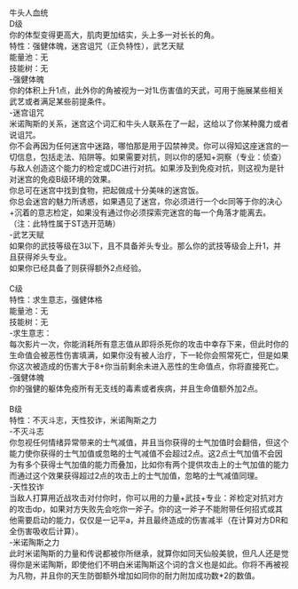 <title>牛头人</title>
<meta name="GENERATOR" content="WinCHM">
<meta http-equiv="Content-Type" content="text/html; charset=gb2312">
<br>
<br>牛头人血统 
<br>D级 
<br>你的体型变得更高大，肌肉更加结实，头上多一对长长的角。 
<br>特性：强健体魄，迷宫诅咒（正负特性），武艺天赋 
<br>能量池：无 
<br>技能树：无 
<br>-强健体魄 
<br>你的体积上升1点，此外你的角被视为一对1L伤害值的天武，可用于施展某些相关武艺或者满足某些前提条件。 
<br>-迷宫诅咒 
<br>米诺陶斯的关系，迷宫这个词汇和牛头人联系在了一起，这给以了你某种魔力或者说诅咒。 
<br>你不会再因为任何迷宫中迷路，哪怕那是用于囚禁神灵。你可以得知这座迷宫的一切信息，包括走法、陷阱等。如果需要对抗，则以你的感知+洞察（专业：侦查）与敌人创造这个能力的检定或DC进行对抗。如果涉及到免疫对抗，则这视为是针对迷宫的免疫B级环境的效果。 
<br>你总可在迷宫中找到食物，把起做成十分美味的迷宫饭。 
<br>你总会迷宫的魅力所诱惑，如果遇见了迷宫，你必须进行一个dc同等于你的决心+沉着的意志检定，如果没有通过你必须探索完迷宫的每一个角落才能离去。（注：此特性属于ST选开范畴） 
<br>-武艺天赋 
<br>如果你的武技等级在3以下，且不具备斧头专业。那么你的武技等级会上升1，并且获得斧头专业。 
<br>如果你已经具备了则获得额外2点经验。 
<br>
<br>C级 
<br>特性：求生意志，强健体格 
<br>能量池：无 
<br>技能树：无 
<br>-求生意志：
<br>每次影片一次，你能消耗所有意志值从即将杀死你的攻击中幸存下来，但此时你的生命值会被恶性伤害填满，如果你没有被人治疗，下一轮你会照常死亡，但是如果你这次被造成的伤害大于8+你当前剩余未进入恶性的生命值点，你将直接死亡。 
<br>-强健体魄 
<br>你的强健的躯体免疫所有无支线的毒素或者疾病，并且生命值额外加2点。 
<br>
<br>B级 
<br>特性：不灭斗志，天性狡诈，米诺陶斯之力 
<br>-不灭斗志 
<br>你忽视任何情绪异常带来的士气减值，并且当你获得的士气加值时会翻倍，但这个能力使你获得的士气加值或忽略的士气减值不会超过2点。这2点士气加值不会因为有多个获得士气加值的能力而叠加，比如你有两个提供攻击上的士气加值的能力而通过这个效果获得超过2点的攻击上的士气加值，忽略的士气减值同理。 
<br>-天性狡诈 
<br>当敌人打算用近战攻击对付你时，你可以用的力量+武技+专业：斧检定对抗对方的攻击dp，如果对方失败先会吃你一斧子。你的这一斧子不能附带任何招式或其他需要启动的能力，仅仅是一记平a，并且最终造成的伤害减半（在计算对方DR和全伤害吸收后计算）。
<br>-米诺陶斯之力 
<br>此时米诺陶斯的力量和传说都被你所继承，就算你如同天仙般美貌，但凡人还是觉得你是米诺陶斯，即使他们不明白米诺陶斯这个词的含义也是如此。你将不再被视为凡物，并且你的天生防御额外增加如同你的耐力附加成功数*2的数值。